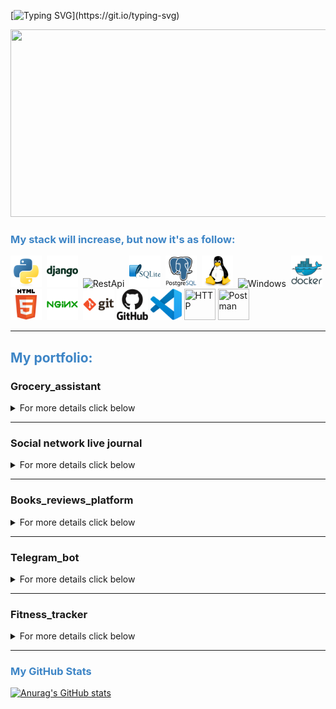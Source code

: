 [![Typing SVG](https://readme-typing-svg.herokuapp.com?color=3d85c6&lines=I'm+Denis.+Study+and+like+Python.)](https://git.io/typing-svg)

<div align="center">
  <img src="https://media.giphy.com/media/dWesBcTLavkZuG35MI/giphy.gif" width="600" height="300"/>
</div>

<h3><span style="color: #3d85c6"> My stack will increase, but now it's as follow:</span></h3>

<div>
  <img src="https://github.com/devicons/devicon/blob/master/icons/python/python-original.svg" title="Python" alt="Python" width="50" height="50"/>&nbsp;  
  <img src="https://github.com/devicons/devicon/blob/master/icons/django/django-plain-wordmark.svg" title="Django" alt="Django" width="50" height="50"/>&nbsp;
  <img src="https://user-images.githubusercontent.com/25181517/192107858-fe19f043-c502-4009-8c47-476fc89718ad.png" title="RestApi" alt="RestApi" width="50" height="50"/>&nbsp;
  <img src="https://github.com/devicons/devicon/blob/master/icons/sqlite/sqlite-original-wordmark.svg" title="Sqlite" alt="Sqlite" width="50" height="50"/>&nbsp;  
  <img src="https://github.com/devicons/devicon/blob/master/icons/postgresql/postgresql-original-wordmark.svg" title="Postgresql" alt="Postgresql" width="50" height="50"/>&nbsp;
  <img src="https://github.com/devicons/devicon/blob/master/icons/linux/linux-original.svg" title="Linux" alt="Linux" width="50" height="50"/>&nbsp;
  <img src="https://user-images.githubusercontent.com/25181517/186884150-05e9ff6d-340e-4802-9533-2c3f02363ee3.png" title="Windows" alt="Windows" width="50" height="50"/>&nbsp;
  <img src="https://github.com/devicons/devicon/blob/master/icons/docker/docker-original-wordmark.svg" title="Docker" alt="Docker" width="50" height="50"/>&nbsp;
  <img src="https://github.com/devicons/devicon/blob/master/icons/html5/html5-original-wordmark.svg" title="HTML5" alt="HTML" width="50" height="50"/>&nbsp;
  <img src="https://github.com/devicons/devicon/blob/master/icons/nginx/nginx-original.svg" title="Nginx" alt="Nginx" width="50" height="50"/>&nbsp;
  <img src="https://github.com/devicons/devicon/blob/master/icons/git/git-original-wordmark.svg" title="Git" **alt="Git" width="50" height="50"/>
  <img src="https://github.com/devicons/devicon/blob/master/icons/github/github-original-wordmark.svg" title="GitHub" **alt="GitHub" width="50" height="50"/>
  <img src="https://github.com/devicons/devicon/blob/master/icons/vscode/vscode-original.svg" title="VSCode" **alt="VSCode" width="50" height="50"/>
  <img src="https://user-images.githubusercontent.com/25181517/192107854-765620d7-f909-4953-a6da-36e1ef69eea6.png" title="HTTP" **alt="HTTP" width="50" height="50"/>
  <img src="https://user-images.githubusercontent.com/25181517/192109061-e138ca71-337c-4019-8d42-4792fdaa7128.png" title="Postman" **alt="Postman" width="50" height="50"/>
</div>

---

<h2><span style="color: #3d85c6"> My portfolio:</span></h2>
<h3>Grocery_assistant</font></h3>
<p>
<details>
<summary>For more details click below</summary>
The Grocery Assistant app is a website where users will publish recipes, add other people's recipes to favorites and subscribe to publications by other authors.

![Grocery_assistant](https://github.com/Den2605/Den2605/assets/123579969/0dcc2f54-dc1f-44be-8f33-87157d297fe1)

<a href="http://github.com/Den2605/grocery_assistant">Project on git</a>
</details>
</p>

---

<h3>Social network live journal</font></h3>
<p>
<details>
<summary>For more details click below</summary>
You can create your diary, read others', follow authors and enjoy there publications on subscription page.

![Social_network](https://github.com/Den2605/Den2605/assets/123579969/9097a073-09a8-4ff2-b2ce-e4571c2ef3d7)

<a href="http://github.com/Den2605/hw05_final">Project on git</a>
</details>
</p>

---

<h3>Books_reviews_platform</h3>
<p>
<details>
<summary>For more details click below</summary>
Here you can add your review to any book, rate it, cooment others' reviews.

<a href="https://github.com/Den2605/books_reviews_platform">Project on git</a>
</details>
</p>

---

<h3>Telegram_bot </font></h3>
<p>
<details>
<summary>For more details click below</summary>
Bot assistant for parsing the status of homework verification in Yandex.Practicum.

<a href="http://github.com/Den2605/telegram_bot">Project on git</a>
</details>
</p>

---

<h3>Fitness_tracker </font></h3>
<p>
<details>
<summary>For more details click below</summary>
A fitness tracker software module that processes data for three types of workouts: running, walking and swimming.

<a href="http://github.com/Den2605/fitness_tracker">Project on git</a>

![](https://komarev.com/ghpvc/?username=Den2605&color=dc143c)
</details>
</p>

---

<h3><span style="color: #3d85c6"> My GitHub Stats</span></h3>

[![Anurag's GitHub stats](https://github-readme-stats.vercel.app/api/?username=Den2605)](https://github.com/anuraghazra/github-readme-stats)

